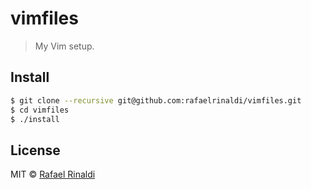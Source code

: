# vimfiles

> My Vim setup.

## Install

```sh
$ git clone --recursive git@github.com:rafaelrinaldi/vimfiles.git
$ cd vimfiles
$ ./install
```

## License

MIT © [Rafael Rinaldi](http://rinaldi.io)
